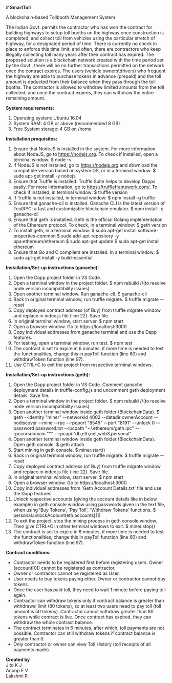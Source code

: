 **# SmartToll**

A blockchain-based Tollbooth Management System

The Indian Govt. permits the contractor who has won the contract for building highways to setup toll booths on the highway once construction is completed, and collect toll from vehicles using the particular stretch of highway, for a designated period of time. There is currently no check in place to enforce this time limit, and often, there are contractors who keep illegally collecting toll many years after their contract has expired. The proposed solution is a blockchain network created with the time period set by the Govt., there will be no further transactions permitted on the network once the contract expires. The users (vehicle owners\drivers) who frequent the highway are able to purchase tokens in advance (prepaid) and the toll amount is deducted from their balance when they pass through the toll booths. The contractor is allowed to withdraw limited amounts from the toll collected, and once the contract expires, they can withdraw the entire remaining amount.

**System requirements:**

1. Operating system: Ubuntu 16.04
2. System RAM: 4 GB or above (recommended 8 GB)
3. Free System storage: 4 GB on /home

**Installation prequisites:**

1. Ensure that NodeJS is installed in the system. For more information about NodeJS, go to https://nodejs.org. To check if installed, open a terminal window:
   $ node -v
2. If NodeJS is not installed, go to https://nodejs.org and download the compatible version based on system OS, or in a terminal window:
   $ sudo apt-get install -y nodejs
3. Ensure that Truffle is installed. Truffle Suite helps to develop Dapps easily. For more information, go to https://truffleframework.com/. To check if installed, in terminal window:
   $ truffle version
4. If Truffle is not installed, in terminal window:
   $ npm install -g truffle
5. Ensure that ganache-cli is installed. Ganache CLI is the latest version of TestRPC: a fast and customizable blockchain emulator.
   $ npm install -g ganache-cli
6. Ensure that geth is installed. Geth is the official Golang implementation of the Ethereum protocol. To check, in a terminal window:
   $ geth version
7. To install geth, in a terminal window:
   $ sudo apt-get install software-properties-common
   $ sudo add-apt-repository -y ppa:ethereum/ethereum
   $ sudo apt-get update
   $ sudo apt-get install ethereum
8. Ensure that Go and C compilers are installed. In a terminal window:
   $ sudo apt-get install -y build-essential

**Installation/Set-up instructions (ganache):**

1. Open the Dapp project folder in VS Code.
2. Open a terminal window in the project folder.
   $ npm rebuild //(to resolve node version incompatibility issues)
3. Open another terminal window. Run ganache-cli.
   $ ganache-cli
4. Back in original terminal window, run truffle migrate.
   $ truffle migrate --reset
5. Copy deployed contract address (of Buy) from truffle migrate window and replace in index.js file (line 22). Save file.
6. In original terminal window, start server.
   $ npm start
7. Open a browser window. Go to https://localhost:3000
8. Copy individual addresses from ganache terminal and use the Dapp features.
9. For testing, open a terminal window, run test.
   $ npm test
10. The contract is set to expire in 6 minutes, if more time is needed to test the functionalities, change this in payToll function (line 60) and withdrawToken function (line 97).
11. Use CTRL+C to exit the project from respective terminal windows.

**Installation/Set-up instructions (geth):**

1. Open the Dapp project folder in VS Code. Comment ganache deployment details in truffle-config.js and uncomment geth deployment details. Save file.
2. Open a terminal window in the project folder.
   $ npm rebuild //(to resolve node version incompatibility issues)
3. Open another terminal window inside geth folder (BlockchainData).
   $ geth --identity "miner" --networkid 4002 --datadir ownerAccount --nodiscover --mine --rpc --rpcport "8545" --port "8191" --unlock 0 --password password.txt --ipcpath "~/.ethereum/geth.ipc" --rpccorsdomain "*" --rpcapi "db,eth,net,web3,personal"
4. Open another terminal window inside geth folder (BlockchainData). Open geth console.
   $ geth attach
5. Start mining in geth console.
   $ miner.start()
6. Back in original terminal window, run truffle migrate.
   $ truffle migrate --reset
7. Copy deployed contract address (of Buy) from truffle migrate window and replace in index.js file (line 22). Save file.
8. In original terminal window, start server.
   $ npm start
9. Open a browser window. Go to https://localhost:3000
10. Copy individual addresses from 'Geth Account Details.txt' file and use the Dapp features.
11. Unlock respective accounts (giving the account details like in below example) in geth console window using passwords given in the text file, when using 'Buy Tokens', 'Pay Toll', 'Withdraw Tokens' functions.
   $ personal.unlockAccount(eth.accounts[1])
12. To exit the project, stop the mining process in geth console window. Then give CTRL+C in other terminal windows to exit.
   $ miner.stop()
13. The contract is set to expire in 6 minutes, if more time is needed to test the functionalities, change this in payToll function (line 60) and withdrawToken function (line 97).

**Contract conditions:**

* Contractor needs to be registered first before registering users. Owner (account[0]) cannot be registered as contractor.
* Owner or contractor cannot be registered as User.
* User needs to buy tokens paying ether. Owner or contractor cannot buy tokens.
* Once the user has paid toll, they need to wait 1 minute before paying toll again.
* Contractor can withdraw tokens only if contract balance is greater than withdrawal limit (80 tokens), so at least two users need to pay toll (toll amount is 50 tokens). Contractor cannot withdraw greater than 80 tokens while contract is live. Once contract has expired, they can withdraw the whole contract balance.
* The contract terminates in 6 minutes, after which, toll payments are not possible. Contractor can still withdraw tokens if contract balance is greater than 0.
* Only contractor or owner can view Toll History (toll receipts of all payments made).

**Created by**<br />
Jito K J<br/>
Anoop E V<br />
Lakshmi R
